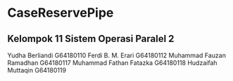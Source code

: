 # CaseReservePipe
## Kelompok 11 Sistem Operasi Paralel 2
Yudha Berliandi G64180110
Ferdi B. M. Erari G64180112
Muhammad Fauzan Ramadhan G64180117
Muhammad Fathan Fatazka G64180118
Hudzaifah Muttaqin G64180119
